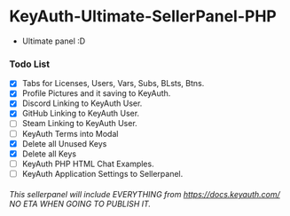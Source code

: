 # KeyAuth-Ultimate-SellerPanel-PHP
- Ultimate panel :D

### Todo List
- [x] Tabs for Licenses, Users, Vars, Subs, BLsts, Btns.
- [x] Profile Pictures and it saving to KeyAuth.
- [x] Discord Linking to KeyAuth User.
- [x] GitHub Linking to KeyAuth User.
- [ ] Steam Linking to KeyAuth User.
- [ ] KeyAuth Terms into Modal
- [x] Delete all Unused Keys
- [x] Delete all Keys
- [ ] KeyAuth PHP HTML Chat Examples.
- [ ] KeyAuth Application Settings to Sellerpanel.

###### This sellerpanel will include EVERYTHING from https://docs.keyauth.com/ NO ETA WHEN GOING TO PUBLISH IT.
